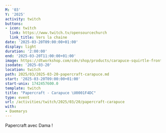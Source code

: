 ```yaml
---
M: '03'
Y: '2025'
activity: twitch
buttons:
- icon: twitch
  link: https://www.twitch.tv/opensourcechurch
  link_title: Vers la chaine
date: '2025-03-20T09:00:00+01:00'
display: light
duration: '2:00:00'
end: '2025-03-20T11:00:00+01:00'
image: https://dtworkshop.com/cdn/shop/products/carapuce-squirtle-front_cover.png?v=1592238515
isodate: '2025-03-20'
location: twitch
path: 2025/03/2025-03-20-papercraft-carapuce.md
start: '2025-03-20T09:00:00+01:00'
start-unix: 1742457600.0
template: twitch
title: "Papercraft - Carapuce \U0001F4DC"
type: event
url: /activities/twitch/2025/03/20/papercraft-carapuce
with:
- Daemarys
---
```

Papercraft avec Dama !